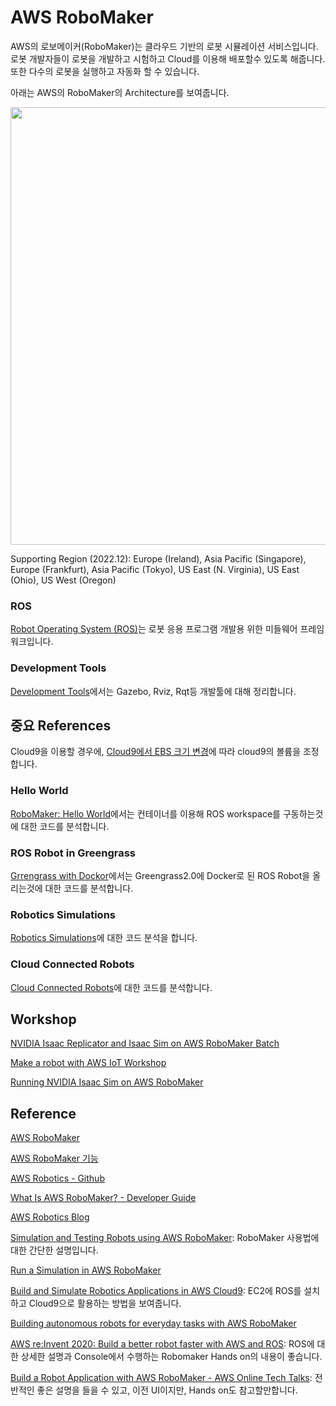 # AWS RoboMaker


AWS의 로보메이커(RoboMaker)는 클라우드 기반의 로봇 시뮬레이션 서비스입니다. 로봇 개발자들이 로봇을 개발하고 시험하고 Cloud를 이용해 배포할수 있도록 해줍니다. 또한 다수의 로봇을 실행하고 자동화 할 수 있습니다. 

아래는 AWS의 RoboMaker의 Architecture를 보여줍니다. 

<img src="https://user-images.githubusercontent.com/52392004/209247633-304c8356-df34-4558-9374-3f962f38f851.png" width="700">

Supporting Region (2022.12): Europe (Ireland), Asia Pacific (Singapore), Europe (Frankfurt), Asia Pacific (Tokyo), US East (N. Virginia), US East (Ohio), US West (Oregon)

### ROS

[Robot Operating System (ROS)](https://github.com/kyopark2014/aws-robomaker/blob/main/ros.md)는 로봇 응용 프로그램 개발용 위한 미들웨어 프레임워크입니다. 

### Development Tools

[Development Tools](https://github.com/kyopark2014/aws-robomaker/blob/main/development-tools.md)에서는 Gazebo, Rviz, Rqt등 개발툴에 대해 정리합니다.


## 중요 References

Cloud9을 이용할 경우에, [Cloud9에서 EBS 크기 변경](https://github.com/kyopark2014/technical-summary/blob/main/resize.md)에 따라 cloud9의 볼륨을 조정합니다. 

### Hello World

[RoboMaker: Hello World](https://github.com/kyopark2014/aws-robomaker/blob/main/robomaker-helloworld.md)에서는 컨테이너를 이용해 ROS workspace를 구동하는것에 대한 코드를 분석합니다. 

### ROS Robot in Greengrass

[Grrengrass with Dockor](https://github.com/kyopark2014/aws-robomaker/blob/main/greengrass-with-docker.md)에서는 Greengrass2.0에 Docker로 된 ROS Robot을 올리는것에 대한 코드를 분석합니다. 


### Robotics Simulations

[Robotics Simulations](https://github.com/kyopark2014/aws-robomaker/blob/main/robomaker-simulation.md)에 대한 코드 분석을 합니다. 


### Cloud Connected Robots

[Cloud Connected Robots](https://github.com/kyopark2014/aws-robomaker/tree/main/cloud-connected-robots)에 대한 코드를 분석합니다. 


## Workshop 



[NVIDIA Isaac Replicator and Isaac Sim on AWS RoboMaker Batch](https://catalog.us-east-1.prod.workshops.aws/workshops/bf038477-a314-403e-9272-508642bc0fcb/en-US)

[Make a robot with AWS IoT Workshop](https://catalog.us-east-1.prod.workshops.aws/workshops/446304b7-b946-4c40-b78f-08bf0025d8f6/en-US)

[Running NVIDIA Isaac Sim on AWS RoboMaker](https://catalog.us-east-1.prod.workshops.aws/workshops/c8280014-6276-4a6c-830c-a0ce18581221/en-US)



## Reference

[AWS RoboMaker](https://aws.amazon.com/ko/robomaker/)

[AWS RoboMaker 기능](https://aws.amazon.com/ko/robomaker/features/)

[AWS Robotics - Github](https://github.com/aws-robotics)

[What Is AWS RoboMaker? - Developer Guide](https://docs.aws.amazon.com/robomaker/latest/dg/chapter-welcome.html)

[AWS Robotics Blog](https://aws.amazon.com/ko/blogs/robotics/)

[Simulation and Testing Robots using AWS RoboMaker](https://summit.robomakerworkshops.com/ws/multi_robot_fleet_simulations): RoboMaker 사용법에 대한 간단한 설명입니다.

[Run a Simulation in AWS RoboMaker](https://www.youtube.com/watch?v=CocGUfhp-I8)

[Build and Simulate Robotics Applications in AWS Cloud9](https://aws.amazon.com/ko/blogs/robotics/robotics-development-in-aws-cloud9/): EC2에 ROS를 설치하고 Cloud9으로 활용하는 방법을 보여줍니다. 

[Building autonomous robots for everyday tasks with AWS RoboMaker](https://www.youtube.com/watch?v=2UWNIyBaDxg)

[AWS re:Invent 2020: Build a better robot faster with AWS and ROS](https://www.youtube.com/watch?v=6R_CImH8DYs): ROS에 대한 상세한 설명과 Console에서 수행하는 Robomaker Hands on의 내용이 좋습니다.


[Build a Robot Application with AWS RoboMaker - AWS Online Tech Talks](https://www.youtube.com/watch?v=b7wzhSo4F_M): 전반적인 좋은 설명을 들을 수 있고, 이전 UI이지만, Hands on도 참고할만합니다. 
